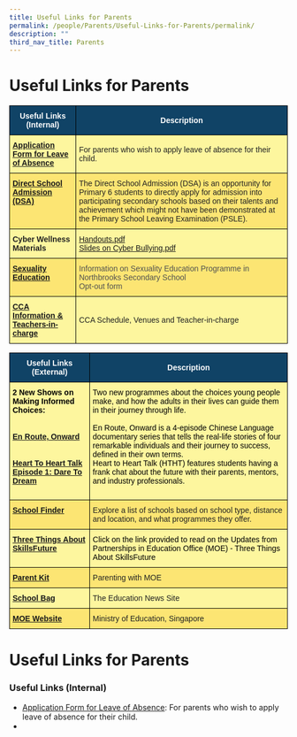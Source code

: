```yaml
---
title: Useful Links for Parents
permalink: /people/Parents/Useful-Links-for-Parents/permalink/
description: ""
third_nav_title: Parents
---
```

Useful Links for Parents
========================

<style type="text/css">
.tg  {border-collapse:collapse;border-spacing:0;}
.tg td{border-color:black;border-style:solid;border-width:1px;font-family:Arial, sans-serif;font-size:14px;
  overflow:hidden;padding:10px 5px;word-break:normal;}
.tg th{border-color:black;border-style:solid;border-width:1px;font-family:Arial, sans-serif;font-size:14px;
  font-weight:normal;overflow:hidden;padding:10px 5px;word-break:normal;}
.tg .tg-c0uh{background-color:#FCE573;color:#222;text-align:left;vertical-align:middle}
.tg .tg-ard6{background-color:#FDF69E;color:#20248D;text-align:left;vertical-align:top}
.tg .tg-4k6w{background-color:#FDF69E;color:#222;text-align:left;vertical-align:middle}
.tg .tg-1vm2{background-color:#FCE573;color:#20248D;font-weight:bold;text-align:left;vertical-align:top}
.tg .tg-2px7{background-color:#104366;color:#FFF;font-weight:bold;text-align:center;vertical-align:middle}
.tg .tg-9n0n{background-color:#FDF69E;color:#20248D;font-weight:bold;text-align:left;vertical-align:top}
.tg .tg-5ld3{background-color:#FDF69E;color:#222;font-weight:bold;text-align:left;vertical-align:top}
.tg .tg-hoi2{background-color:#FCE573;color:#505050;text-align:left;vertical-align:top}
</style>
<table class="tg">
<thead>
  <tr>
    <th class="tg-2px7"><span style="font-weight:bold;color:#FFF;background-color:#104366">Useful Links (Internal)</span></th>
    <th class="tg-2px7"><span style="font-weight:bold;color:#FFF;background-color:#104366">Description</span></th>
  </tr>
</thead>
<tbody>
  <tr>
    <td class="tg-9n0n"><a href="https://form.gov.sg/#!/60cc38174363940011bb95a3" target="_blank" rel="noopener noreferrer">Application Form for Leave of Absence</a></td>
    <td class="tg-4k6w"><span style="color:#222;background-color:#FDF69E"> For parents who wish to apply leave of absence for their child.</span></td>
  </tr>
  <tr>
    <td class="tg-1vm2"><a href="https://northbrookssec.moe.edu.sg/northbrooks-experience/dsa-at-northbrooks" target="_blank" rel="noopener noreferrer">Direct School Admission (DSA)</a></td>
    <td class="tg-c0uh"><span style="color:#222;background-color:#FCE573">The Direct School Admission (DSA) is an opportunity for Primary 6 students to directly apply for admission into participating secondary schools based on their talents and achievement which might not have been demonstrated at the Primary School Leaving Examination (PSLE).</span></td>
  </tr>
  <tr>
    <td class="tg-5ld3">Cyber Wellness Materials</td>
    <td class="tg-ard6"><a href="https://northbrookssec.moe.edu.sg/qql/slot/u162/Partners/Parents/Useful%20Links%20for%20Parents%20n%20Partners/Additional%20Slides%20to%20Print%20as%20Handouts.pdf" target="_blank" rel="noopener noreferrer">Handouts.pdf</a><br><a href="https://northbrookssec.moe.edu.sg/qql/slot/u162/Partners/Parents/Useful%20Links%20for%20Parents%20n%20Partners/Additional%20Slides%20to%20share%20on%20cyber%20bullying.pdf" target="_blank" rel="noopener noreferrer">Slides on Cyber Bullying.pdf</a></td>
  </tr>
  <tr>
    <td class="tg-1vm2"><a href="https://northbrookssec.moe.edu.sg/co-curriculum/cce/sexuality-education-programme" target="_blank" rel="noopener noreferrer">Sexuality Education</a></td>
    <td class="tg-hoi2">Information on Sexuality Education Programme in Northbrooks Secondary School<br>Opt-out form</td>
  </tr>
  <tr>
    <td class="tg-9n0n"><a href="https://northbrookssec.moe.edu.sg/co-curriculum/cca" target="_blank" rel="noopener noreferrer">CCA Information &amp; Teachers-in-charge</a></td>
    <td class="tg-4k6w"><span style="color:#222;background-color:#FDF69E">CCA Schedule, Venues and Teacher-in-charge</span></td>
  </tr>
</tbody>
</table>

<style type="text/css">
.tg  {border-collapse:collapse;border-spacing:0;}
.tg td{border-color:black;border-style:solid;border-width:1px;font-family:Arial, sans-serif;font-size:14px;
  overflow:hidden;padding:10px 5px;word-break:normal;}
.tg th{border-color:black;border-style:solid;border-width:1px;font-family:Arial, sans-serif;font-size:14px;
  font-weight:normal;overflow:hidden;padding:10px 5px;word-break:normal;}
.tg .tg-c0uh{background-color:#FCE573;color:#222;text-align:left;vertical-align:middle}
.tg .tg-4k6w{background-color:#FDF69E;color:#222;text-align:left;vertical-align:middle}
.tg .tg-1vm2{background-color:#FCE573;color:#20248D;font-weight:bold;text-align:left;vertical-align:top}
.tg .tg-k5ew{background-color:#FDF69E;color:#222;text-align:left;vertical-align:top}
.tg .tg-2px7{background-color:#104366;color:#FFF;font-weight:bold;text-align:center;vertical-align:middle}
.tg .tg-5ld3{background-color:#FDF69E;color:#222;font-weight:bold;text-align:left;vertical-align:top}
.tg .tg-9n0n{background-color:#FDF69E;color:#20248D;font-weight:bold;text-align:left;vertical-align:top}
</style>
<table class="tg">
<thead>
  <tr>
    <th class="tg-2px7"><span style="font-weight:bold;color:#FFF;background-color:#104366">Useful Links (External)</span></th>
    <th class="tg-2px7"><span style="font-weight:bold;color:#FFF;background-color:#104366">Description</span></th>
  </tr>
</thead>
<tbody>
  <tr>
    <td class="tg-5ld3"><span style="color:#000">2 New Shows on Making Informed Choices:</span><br><br><br><a href="https://www.youtube.com/watch?v=D_dUaw_Bk4E" target="_blank" rel="noopener noreferrer">En Route, Onward</a><br><br><br><a href="https://www.youtube.com/watch?v=oErCODtoqWI" target="_blank" rel="noopener noreferrer">Heart To Heart Talk Episode 1: Dare To Dream</a><br><br></td>
    <td class="tg-k5ew"><span style="color:#000">Two new programmes about the choices young people make, and how the adults in their lives can guide them in their journey through life.</span><br> <br><span style="color:#000">En Route, Onward is a 4-episode Chinese Language documentary series that tells the real-life stories of four remarkable individuals and their journey to success, defined in their own terms.</span><br><span style="color:#000">Heart to Heart Talk (HTHT) features students having a frank chat about the future with their parents, mentors, and industry professionals.</span></td>
  </tr>
  <tr>
    <td class="tg-1vm2"><a href="https://www.moe.gov.sg/schoolfinder/" target="_blank" rel="noopener noreferrer">School Finder</a></td>
    <td class="tg-c0uh"><span style="color:#222;background-color:#FCE573">Explore a list of schools based on school type, distance and location, and what programmes they offer.</span></td>
  </tr>
  <tr>
    <td class="tg-9n0n"><a href="https://northbrookssec.moe.edu.sg/people/parents/three-things-about-skillsfuture" target="_blank" rel="noopener noreferrer">Three Things About SkillsFuture</a></td>
    <td class="tg-k5ew"><span style="color:#000">Click on the link provided to read on the Updates from Partnerships in Education Office (MOE) - Three Things About SkillsFuture</span></td>
  </tr>
  <tr>
    <td class="tg-1vm2"><a href="https://www.moe.gov.sg/parentkit" target="_blank" rel="noopener noreferrer">Parent Kit</a></td>
    <td class="tg-c0uh"><span style="color:#222;background-color:#FCE573">Parenting with MOE</span></td>
  </tr>
  <tr>
    <td class="tg-9n0n"><a href="https://www.schoolbag.edu.sg/" target="_blank" rel="noopener noreferrer">School Bag</a></td>
    <td class="tg-4k6w"><span style="color:#222;background-color:#FDF69E">The Education News Site</span></td>
  </tr>
  <tr>
    <td class="tg-1vm2"><a href="https://www.moe.gov.sg/" target="_blank" rel="noopener noreferrer">MOE Website</a></td>
    <td class="tg-c0uh"><span style="color:#222;background-color:#FCE573">Ministry of Education, Singapore</span></td>
  </tr>
</tbody>
</table>

Useful Links for Parents
========================
### Useful Links (Internal) 
* [Application Form for Leave of Absence](https://form.gov.sg/#!/60cc38174363940011bb95a3): For parents who wish to apply leave of absence for their child.
* 